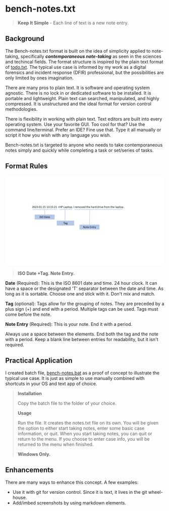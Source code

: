 # bench-notes.txt

>**Keep It Simple** - Each line of text is a new note entry.

## Background

The Bench-notes.txt format is built on the idea of simplicity applied to note-taking, specifically ***contemporaneous note-taking*** as seen in the sciences and techincal fields. The format structure is inspired by the plain text format of [todo.txt](https://github.com/todotxt/todo.txt). The typical use case is informed by my work as a digital forensics and incident response (DFIR) professional, but the possibilities are only limited by ones imagination.

There are many pros to plain text. It is software and operating system agnostic. There is no lock in or dedicated software to be installed. It is portable and lightweight. Plain text can searched, manipulated, and highly compressed. It is unstructured and the ideal format for version control methodologies.

There is flexibility in working with plain text. Text editors are built into every operating system. Use your favorite GUI. Too cool for that? Use the command line/terminal. Prefer an IDE? Fine use that. Type it all manually or script it how you wish with any language you wish.

Bench-notes.txt is targeted to anyone who needs to take contemporaneous notes simply and quickly while completing a task or set/series of tasks.

## Format Rules

![format](syntax.png)

>**ISO Date +Tag. Note Entry.**

**Date** (Required): This is the ISO 8601 date and time. 24 hour clock. It can have a space or the designated 'T' separator between the date and time. As long as it is sortable. Choose one and stick with it. Don't mix and match.

**Tag** (optional): Tags allow for the grouping of notes. They are preceded by a plus sign (+) and end with a period. Multiple tags can be used. Tags must come before the note.

**Note Entry** (Required): This is your note. End it with a period.

Always use a space between the elements. End both the tag and the note with a period. Keep a blank line between entries for readability, but it isn't required.

## Practical Application

I created batch file, [bench-notes.bat]() as a proof of concept to illustrate the typical use case. It is just as simple to use manually combined with shortcuts in your OS and text app of choice.

>**Installation**
>
>Copy the batch file to the folder of your choice. 
>
>**Usage**
>
>Run the file. It creates the notes.txt file on its own. You will be given the option to either start taking notes, enter some basic case information, or quit. When you start taking notes, you can quit or return to the menu. If you choose to enter case info, you will be returned to the menu when finished.
>
>**Windows Only.**

## Enhancements

There are many ways to enhance this concept. A few examples:

- Use it with git for version control. Since it is text, it lives in the git wheel-house.
- Add/imbed screenshots by using markdown elements.
